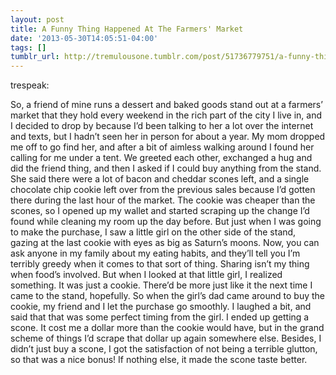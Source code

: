 ```yaml
---
layout: post
title: A Funny Thing Happened At The Farmers' Market
date: '2013-05-30T14:05:51-04:00'
tags: []
tumblr_url: http://tremulousone.tumblr.com/post/51736779751/a-funny-thing-happened-at-the-farmers-market
---
```

trespeak:

So, a friend of mine runs a dessert and baked goods stand out at a farmers’ market that they hold every weekend in the rich part of the city I live in, and I decided to drop by because I’d been talking to her a lot over the internet and texts, but I hadn’t seen her in person for about a year.
My mom dropped me off to go find her, and after a bit of aimless walking around I found her calling for me under a tent. We greeted each other, exchanged a hug and did the friend thing, and then I asked if I could buy anything from the stand. She said there were a lot of bacon and cheddar scones left, and a single chocolate chip cookie left over from the previous sales because I’d gotten there during the last hour of the market.
The cookie was cheaper than the scones, so I opened up my wallet and started scraping up the change I’d found while cleaning my room up the day before. But just when I was going to make the purchase, I saw a little girl on the other side of the stand, gazing at the last cookie with eyes as big as Saturn’s moons.
Now, you can ask anyone in my family about my eating habits, and they’ll tell you I’m terribly greedy when it comes to that sort of thing. Sharing isn’t my thing when food’s involved. But when I looked at that little girl, I realized something. It was just a cookie. There’d be more just like it the next time I came to the stand, hopefully.
So when the girl’s dad came around to buy the cookie, my friend and I let the purchase go smoothly. I laughed a bit, and said that that was some perfect timing from the girl.
I ended up getting a scone. It cost me a dollar more than the cookie would have, but in the grand scheme of things I’d scrape that dollar up again somewhere else. Besides, I didn’t just buy a scone, I got the satisfaction of not being a terrible glutton, so that was a nice bonus!
If nothing else, it made the scone taste better.

